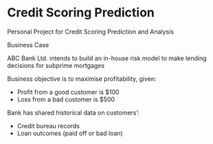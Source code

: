 # Credit Scoring Prediction
Personal Project for Credit Scoring Prediction and Analysis

Business Case

ABC Bank Ltd. intends to build an in-house risk model to make lending decisions for subprime mortgages

Business objective is to maximise profitability, given:
* Profit from a good customer is $100
* Loss from a bad customer is $500

Bank has shared historical data on customers’:
* Credit bureau records
* Loan outcomes (paid off or bad loan)
